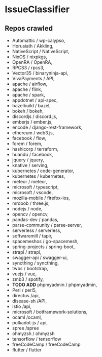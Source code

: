 # IssueClassifier
## Repos crawled
- Automattic / wp-calypso,
- Horusiath / Akkling,
- NativeScript / NativeScript,
- NixOS / nixpkgs,
- OpenRA / OpenRA,
- RPCS3 / rpcs3,
- Vector35 / binaryninja-api,
- VivaPayments / API,
- apache / airflow,
- apache / flink,
- apache / spark,
- appdotnet / api-spec,
- bazelbuild / bazel,
- bokeh / bokeh,
- discordjs / discord.js,
- emberjs / ember.js,
- encode / django-rest-framework,
- ethereum / web3.js,
- facebook / flow,
- forem / forem,
- hashicorp / terraform,
- huandu / facebook,
- jquery / jquery,
- knative / serving,
- kubernetes / code-generator,
- kubernetes / kubernetes,
- meteor / meteor,
- microsoft / typescript,
- microsoft / vscode,
- mozilla-mobile / firefox-ios,
- mrdoob / three.js,
- nodejs / node,
- opencv / opencv,
- pandas-dev / pandas,
- parse-community / parse-server,
- serverless / serverless,
- softwaremill / tapir,
- spacemeshos / go-spacemesh,
- spring-projects / spring-boot,
- strapi / strapi,
- swagger-api / swagger-ui,
- syncthing / syncthing,
- twbs / bootstrap,
- vuejs / vue,
- zmb3 / spotify,
- **TODO ADD** phpmyadmin / phpmyadmin,
- Perl / perl5,
- directus /api,
- disease-sh /API,
- istio /api,
- microsoft / botframework-solutions,
- ocaml /ocaml,
- polkadot-js / api,
- spree /spree
- ohmyzsh / ohmyzsh
- tensorflow / tensorflow
- freeCodeCamp / freeCodeCamp
- flutter / flutter
